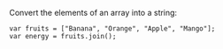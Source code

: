 Convert the elements of an array into a string:
```
var fruits = ["Banana", "Orange", "Apple", "Mango"];
var energy = fruits.join();
```
